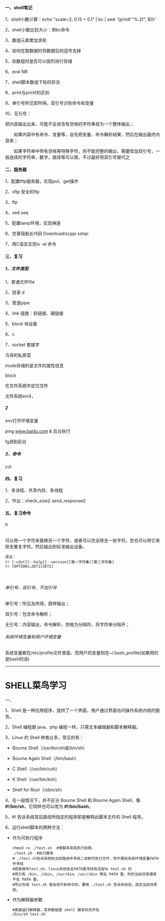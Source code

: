 #### 一、shell笔记

1、shell小数计算：echo "scale=2; 0.13 + 0.1" | bc | awk '{printf "%.2f", $0}'

2、shell小数比较大小：用bc命令

3、数组元素累加求和

4、如何在取数据时将数据后的逗号去掉

5、存数组时是否可以按列进行存储

6、eval NR

7、shell脚本数组下标的存法

8、print与printf的区别

9、单引号所见即所得，双引号识别命令和变量

10、无引号：

把内容输出出来，可能不会讲含有空格的字符串视为一个整体输出；

　　如果内容中有命令、变量等，会先把变量、命令解析结果，然后在输出最终内容来；

　　如果字符串中带有空格等特殊字符，则不能完整的输出，需要改加双引号，一般连续的字符串，数字，路径等可以用，不过最好用双引号替代之

#### 二、服务器

1、配置tftp服务器，实现put、get操作

2、sftp 安全的ftp

3、ftp

4、sed seq

5、配置lamp环境，实现禅道

6、完善宿船长代码 Download/scppi sshpi

7、用C语言实现ls -al 命令

#### 三、复习

##### 1、文件类型

1、普通文件file

2、目录 d

3、管道pipe

4、link 链接：软链接、硬链接

5、block 块设备

6、c

7、socket 套接字

鸟哥的私房菜

inode存储的是文件的属性信息

block

在文件系统中定位文件

文件系统ext4，

##### 2

env打开环境变量

ping www.baidu.com & 后台执行

fg调到前台

##### 3、命令

cut

#### 四、复习

1、多进程、共享内存、多线程

2、作业：check_size() send_response() 

#### 五、复习命令

###### tr

​	可以用一个字符来替换另一个字符，或者可以完全除去一些字符。您也可以用它来除去重复字符。然后输出到标准输出设备。

```shell
语法：
tr [-cdst][--help][--version][第一字符集][第二字符集]  
tr [OPTION]…SET1[SET2] 
```

​         

###### 单引号、双引号、不加引号

单引号：所见及所得，原样输出； 

双引号：包含命令解析；

无引号：内容输出，命令解析，空格为分隔符，将字符串分隔开；

###### 系统环境变量和用户环境变量

​	系统变量都在/etc/profile文件里面，而用户的变量则在~/.bash_profile(如果用的是bash的话)







------

# SHELL菜鸟学习

一、

1、Shell 是一种应用程序，提供了一个界面，用户通过界面访问操作系统内核的服务。

2、Shell 编程跟 java、php 编程一样，只需文本编辑器和脚本解释器。

3、Linux 的 Shell 种类众多，常见的有：

- Bourne Shell（/usr/bin/sh或/bin/sh）

- Bourne Again Shell（/bin/bash）

- C Shell（/usr/bin/csh）

- K Shell（/usr/bin/ksh）

- Shell for Root（/sbin/sh）

4、在一般情况下，并不区分 Bourne Shell 和 Bourne Again Shell，像 **#!/bin/sh**，它同样也可以改为 **#!/bin/bash**。

5、#! 告诉系统其后路径所指定的程序即是解释此脚本文件的 Shell 程序。

6、运行shell脚本的两种方法：

- 作为可执行程序

  ```shell
  chmod +x ./test.sh  #使脚本具有执行权限，
  ./test.sh  #执行脚本
  # ./test.sh告诉系统到当前路径中寻找二进制可执行文件，而不是到系统环境变量PATH中寻找
  #若直接写test.sh，linux系统会去PATH里寻找有没有叫 test.sh 的
  #而只有 /bin, /sbin, /usr/bin，/usr/sbin 等在 PATH 里，你的当前目录通常不在 PATH 里。
  #所以写成 test.sh 是会找不到命令的，要用 ./test.sh 告诉系统说，就在当前目录找。
  ```

- 作为解释器参数

  ```shell
  #直接运行解释器，其参数就是 shell 脚本的文件名
  /bin/sh test.sh
  ```

